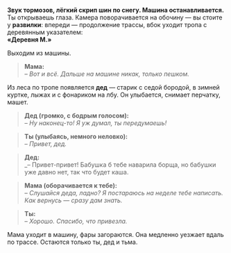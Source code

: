 **Звук тормозов, лёгкий скрип шин по снегу. Машина останавливается.**  
Ты открываешь глаза. Камера поворачивается на обочину — вы стоите у **развилки**: впереди — продолжение трассы, вбок уходит тропа с деревянным указателем:  
**«Деревня М.»**

Выходим из машины.

> **Мама:**  
> _– Вот и всё. Дальше на машине никак, только пешком._

Из леса по тропе появляется **дед** — старик с седой бородой, в зимней куртке, лыжах и с фонариком на лбу. Он улыбается, снимает перчатку, машет.

> **Дед (громко, с бодрым голосом):**  
> _– Ну наконец-то! Я уж думал, ты передумаешь!_

> **Ты (улыбаясь, немного неловко):**  
> _– Привет, дед._

> **Дед:**  
> _– Привет-привет! Бабушка б тебе наварила борща, но бабушки уже давно нет, так что будет каша.

> **Мама (оборачивается к тебе):**  
> _– Слушайся деда, ладно? Я постараюсь на неделе тебе написать. Как вернусь — сразу дам знать._

> **Ты:**  
> _– Хорошо. Спасибо, что привезла._

Мама уходит в машину, фары загораются. Она медленно уезжает вдаль по трассе. Остаются только ты, дед и тьма.